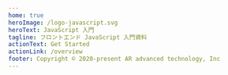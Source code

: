 ```yaml
---
home: true
heroImage: /logo-javascript.svg
heroText: JavaScript 入門
tagline: フロントエンド JavaScript 入門資料
actionText: Get Started
actionLink: /overview
footer: Copyright © 2020-present AR advanced technology, Inc
---
```

